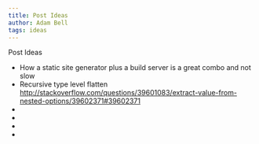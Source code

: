 ```yaml
---
title: Post Ideas
author: Adam Bell
tags: ideas
---
```



 Post Ideas
  * How a static site generator plus a build server is a great combo and not slow
  * Recursive type level flatten http://stackoverflow.com/questions/39601083/extract-value-from-nested-options/39602371#39602371
  *
  *
  *
  *
  <!--more-->

